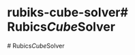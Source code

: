 # rubiks-cube-solver#   R u b i c s _ C u b e _ S o l v e r  
 #   R u b i c s _ C u b e _ S o l v e r  
 